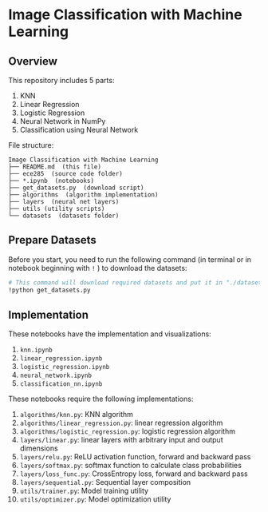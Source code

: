 <!-- #region -->
# Image Classification with Machine Learning


## Overview

This repository includes 5 parts:

1. KNN
2. Linear Regression
3. Logistic Regression
4. Neural Network in NumPy
5. Classification using Neural Network

File structure:

```
Image Classification with Machine Learning
├── README.md  (this file)
├── ece285  (source code folder)
├── *.ipynb  (notebooks)
├── get_datasets.py  (download script)
├── algorithms  (algorithm implementation)
├── layers  (neural net layers)
├── utils (utility scripts)
└── datasets  (datasets folder)
```

## Prepare Datasets

Before you start, you need to run the following command (in terminal or in notebook beginning with `!` ) to download the datasets:
<!-- #endregion -->

```sh
# This command will download required datasets and put it in "./datasets".
!python get_datasets.py
```

## Implementation

These notebooks have the implementation and visualizations:

1. `knn.ipynb`
2. `linear_regression.ipynb`
3. `logistic_regression.ipynb`
4. `neural_network.ipynb`
5. `classification_nn.ipynb`

These notebooks require the following implementations:

1. `algorithms/knn.py`: KNN algorithm
2. `algorithms/linear_regression.py`: linear regression algorithm
3. `algorithms/logistic_regression.py`: logistic regression algorithm
4. `layers/linear.py`: linear layers with arbitrary input and output dimensions
5. `layers/relu.py`: ReLU activation function, forward and backward pass
6. `layers/softmax.py`: softmax function to calculate class probabilities
7. `layers/loss_func.py`: CrossEntropy loss, forward and backward pass
8. `layers/sequential.py`: Sequential layer composition
9. `utils/trainer.py`: Model training utility
10. `utils/optimizer.py`: Model optimization utility

```sh

```
